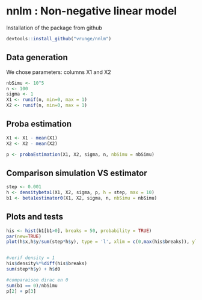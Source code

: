 # nnlm : Non-negative linear model


Installation of the package from github
```r
devtools::install_github("vrunge/nnlm")
```
## Data generation

We chose parameters: columns X1 and X2

```r
nbSimu <- 10^5
n <- 100
sigma <- 1
X1 <- runif(n, min=0, max = 1)
X2 <- runif(n, min=0, max = 1)
```

## Proba estimation


```r
X1 <- X1 - mean(X1)
X2 <- X2 - mean(X2)

p <- probaEstimation(X1, X2, sigma, n, nbSimu = nbSimu)
```


## Comparison simulation VS estimator 

```r
step <- 0.001
h <- densitybeta1(X1, X2, sigma, p, h = step, max = 10)
b1 <- beta1estimator0(X1, X2, sigma, n, nbSimu = nbSimu)
```


## Plots and tests

```r
his <- hist(b1[b1>0], breaks = 50, probability = TRUE)
par(new=TRUE)
plot(h$x,h$y/sum(step*h$y), type = 'l', xlim = c(0,max(his$breaks)), ylim = c(0, his$density[1]))


#verif density = 1
his$density%*%diff(his$breaks)
sum(step*h$y) + h$d0

#comparaison dirac en 0
sum(b1 == 0)/nbSimu
p[2] + p[3]
```

